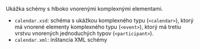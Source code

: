 Ukážka schémy s hlboko vnorenými komplexnými elementami.

* `calendar.xsd`: schéma s ukážkou komplexného typu (`<calendar>`), ktorý má vnorené elementy komplexného typu (`<event>`), ktorý má tretiu vrstvu vnorených jednoduchých typov (`<participant>`).
* `calendar.xml`: inštancia XML schémy